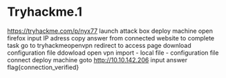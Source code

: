# Tryhackme.1
https://tryhackme.com/p/nyx77
launch attack box
deploy machine
open firefox
input IP adress
copy answer from connected website to complete task
go to tryhackmeopenvpn
redirect to access page
download configuration file
ddowload open vpn
import - local file - configuration file
connect
deploy machine
goto http://10.10.142.206 
input answer
flag{connection_verified}
